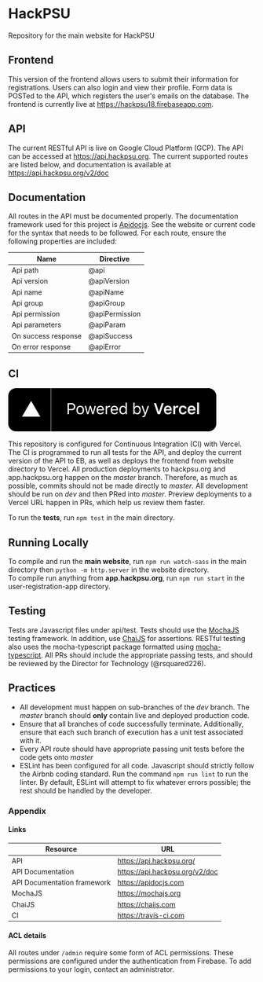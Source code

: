 # HackPSU
Repository for the main website for HackPSU


## Frontend

This version of the frontend allows users to submit their information for registrations. Users can also login and view their profile. Form data is POSTed to the API, which registers the user's emails on the database. The frontend is currently live at https://hackpsu18.firebaseapp.com.

## API

The current RESTful API is live on Google Cloud Platform (GCP). The API can be accessed at https://api.hackpsu.org. The current supported routes are listed below, and documentation is available at https://api.hackpsu.org/v2/doc

## Documentation

All routes in the API must be documented properly. The documentation framework used for this project is [Apidocjs](https://apidocjs.com). See the website or current code for the syntax that needs to be followed. For each route, ensure
the following properties are included:

Name | Directive
------------ | -------------
Api path | @api
Api version | @apiVersion
Api name | @apiName
Api group | @apiGroup
Api permission | @apiPermission
Api parameters | @apiParam
On success response | @apiSuccess
On error response | @apiError



## CI

[![Vercel Logo](/website/assets/images/sponsors/powered-by-vercel.svg)](https://vercel.com?utm_source=HackPSU&utm_campaign=oss)


This repository is configured for Continuous Integration (CI) with Vercel.
The CI is programmed to run all tests for the API, and deploy the current version of the API to EB, as well as deploys the frontend from website directory to Vercel.
All production deployments to hackpsu.org and app.hackpsu.org happen on the _master_ branch. Therefore, as much as possible, commits should not be made directly to _master_. All development should be run on _dev_
and then PRed into _master_. Preview deployments to a Vercel URL happen in PRs, which help us review them faster.

To run the **tests**, run `npm test` in the main directory. </br>

## Running Locally
To compile and run the **main website**, run `npm run watch-sass` in the main directory then `python -m http.server` in the website directory. </br>
To compile run anything from **app.hackpsu.org**, run `npm run start` in the user-registration-app directory.

## Testing

Tests are Javascript files under api/test. Tests should use the [MochaJS](http://Mochajs.org) testing framework. In addition, use
[ChaiJS](http://chaijs.com) for assertions. RESTful testing also uses the mocha-typescript package formatted using [mocha-typescript](https://www.npmjs.com/package/mocha-typescript).
All PRs should include the appropriate passing tests, and should be reviewed by the Director for Technology (@rsquared226).


## Practices
- All development must happen on sub-branches of the _dev_ branch. The _master_ branch should **only** contain live and deployed production code.
- Ensure that all branches of code successfully terminate. Additionally, ensure that each such branch of execution has a unit test associated with it.
- Every API route should have appropriate passing unit tests before the code gets onto _master_
- ESLint has been configured for all code. Javascript should strictly follow the Airbnb coding standard. Run the command `npm run lint` to run the linter.
By default, ESLint will attempt to fix whatever errors possible; the rest should be handled by the developer.


### Appendix

#### Links
Resource | URL
------------ | -------------
 API | https://api.hackpsu.org/
 API Documentation | https://api.hackpsu.org/v2/doc
 API Documentation framework | https://apidocjs.com
 MochaJS | https://mochajs.org
 ChaiJS | https://chaijs.com
 CI | https://travis-ci.com

 #### ACL details
 All routes under ```/admin``` require some form of ACL permissions. These permissions are configured
 under the authentication from Firebase. To add permissions to your login, contact an administrator.


